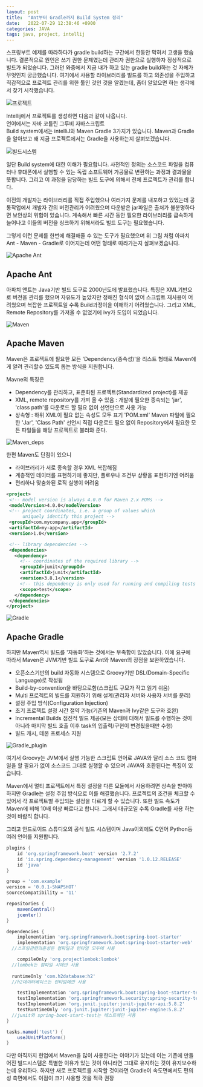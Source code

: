 ```yaml
---
layout: post
title:  "Ant부터 Gradle까지 Build System 정리"
date:   2022-07-29 12:38:46 +0900
categories: JAVA
tags: java, project, intellij
---
```

스프링부트 예제를 따라하다가 gradle build하는 구간에서 한동안 막혀서 고생을 했습니다. 결론적으로 원인은 쓰기 권한 문제였는데 관리자 권한으로 실행하자 정상적으로 빌드가 되었습니다. 그러던 와중에서 지금 내가 하고 있는 gradle build하는 것 자체가 무엇인지 궁금했습니다. 여기에서 사용할 라이브러리를 빌드를 하고 의존성을 주입하고 직감적으로 프로젝트 관리를 위한 툴인 것인 것을 알겠는데, 좀더 알았으면 하는 생각에서 찾기 시작했습니다.

![프로젝트](\assets\img\project.png)

Intellij에서 프로젝트를 생성하면 다음과 같이 나옵니다.  
언어에서는 자바 코틀린 그루비 자바스크립트  
Build system에서는 intelliJ와 Maven Gradle 3가지가 있습니다. Maven과 Gradle을 알아보고 왜 지금 프로젝트에서는 Gradle을 사용하는지 살펴보겠습니다.

![빌드시스템](\assets\img\build-system.png)

일단 Build system에 대한 이해가 필요합니다.
사전적인 정의는 소스코드 파일을 컴퓨터나 휴대폰에서 실행할 수 있는 독립 소프트웨어 가공물로 변환하는 과정과 결과물을 뜻합니다. 그리고 이 과정을 담당하는 빌드 도구에 의해서 전체 프로젝트가 관리를 합니다.

이전의 개발자는 라이브러리를 직접 주입했으나 여러가지 문제를 내포하고 있었는데 공통작업에서 개발자 간의 버전관리가 어려웠으며 다운받은 jar파일은 출처가 불분명하다면 보안상의 위험이 있습니다. 계속해서 빠른 시간 동안 필요한 라이브러리를 급속하게 늘어나고 이들의 버전을 싱크하기 위해서라도 빌드 도구는 필요했습니다.

그렇게 이런 문제를 한번에 해결해줄 수 있는 도구가 필요했으며 위 그림 처럼 아파치 Ant - Maven - Gradle로 이어지는데 어떤 형태로 따라가는지 살펴보겠습니다.

![Apache Ant](\assets\img\Apache_Ant.png)
## Apache Ant
아파치 앤트는 Java기반 빌드 도구로 2000년도에 발표했습니다.
특징은 XML기반으로 버전을 관리를 했으며 자유도가 높았지만 정해진 형식이 없어 스크립트 재사용이 어려웠으며 복잡한 프로젝트일 수록 Build과정이을 이해하기 어려웠습니다. 그리고 XML, Remote Repository를 가져올 수 없었기에 ivy가 도입이 되었습니다.

![Maven](\assets\img\maven.jpg)
## Apache Maven
Maven은 프로젝트에 필요한 모든 'Dependency(종속성)'을 리스트 형태로 Maven에게 알려 관리할수 있도록 돕는 방식을 지원합니다.

Mavne의 특징은
- Dependency를 관리하고, 표준화된 프로젝트(Standardized project)를 제공
- XML, remote repository를 가져 올 수 있음 : 개발에 필요한 종속되는 'jar', 'class path'를 다운로드 할 필요 없이 선언만으로 사용 가능
- 상속형 : 하위 XML이 필요 없는 속성도 모두 표기
'POM.xml' Maven 파일에 필요한 'Jar', 'Class Path' 선언시 직접 다운로드 필요 없이 Repository에서 필요한 모든 파일들을 해당 프로젝트로 불러와 준다.

![Maven_deps](\assets\img\maven-deps.png)

한편 Maven도 단점이 있으니
- 라이브러리가 서로 종속할 경우 XML 복잡해짐
- 계층적인 데이터를 표현하기에 좋지만, 플로우나 조건부 상황을 표현하기엔 어려움
- 편리하나 맞춤화된 로직 실행이 어려움

 ```xml
<project>
  <!-- model version is always 4.0.0 for Maven 2.x POMs -->
  <modelVersion>4.0.0</modelVersion>
  <!-- project coordinates, i.e. a group of values which
       uniquely identify this project -->
  <groupId>com.mycompany.app</groupId>
  <artifactId>my-app</artifactId>
  <version>1.0</version>

  <!-- library dependencies -->
  <dependencies>
    <dependency>
      <!-- coordinates of the required library -->
      <groupId>junit</groupId>
      <artifactId>junit</artifactId>
      <version>3.8.1</version>
      <!-- this dependency is only used for running and compiling tests -->
      <scope>test</scope>
    </dependency>
  </dependencies>
</project>
 ```

![Gradle](\assets\img\Gradle.png)
## Apache Gradle
하지만 Maven역시 빌드를 '자동화'하는 것에서는 부족함이 많았습니다. 이에 요구에 따라서 Maven은 JVM기반 빌드 도구로 Ant와 Maven의 장점을 보완하였습니다.

- 오픈소스기반의 build 자동화 시스템으로 Groovy기반 DSL(Domain-Specific Language)로 작성됨
- Build-by-convention을 바탕으로함(스크립트 규모가 작고 읽기 쉬움)
- Multi 프로젝트의 빌드를 지원하기 위해 설계(관리자 서버와 사용자 서버를 분리)
- 설정 주입 방식(Configuration Injection)
- 초기 프로젝트 설정 시간 절약 가능(기존의 Maven과 Ivy같은 도구와 호완)
- Incremental Builds 점진적 빌드 제공(모든 상태에 대해서 빌드를 수행하는 것이 아니라 마지막 빌드 호출 이후 task의 입출력/구현이 변경됬을때만 수행)
- 빌드 캐시, 데몬 프로세스 지원

![Gradle_plugin](\assets\img\gradle-plugin-overview.png)

여기서 Groovy는 JVM에서 실행 가능한 스크립트 언어로 JAVA와 달리 소스 코드 컴파일을 할 필요가 없이 소스코드 그대로 실행할 수 있으며 JAVA와 호환된다는 특징이 있습니다.

Maven에서 멀티 프로젝트에서 특정 설정을 다른 모듈에서 사용하려면 상속을 받아야하지만 Gradle는 설정 주입 방식으로 이를 해결했습니다. 프로젝트의 조건을 체크할 수 있어서 각 프로젝트별 주입되는 설정을 다르게 할 수 있습니다. 또한 빌드 속도가 Maven에 비해 10배 이상 빠르다고 합니다. 그래서 대규모일 수록 Gradle를 사용 하는 것이 바람직 합니다.

그리고 안드로이드 스튜디오의 공식 빌드 시스템이며 Java이외에도 C언어 Python등 여러 언어를 지원합니다. 


```groovy
plugins {
	id 'org.springframework.boot' version '2.7.2'
	id 'io.spring.dependency-management' version '1.0.12.RELEASE'
	id 'java'
}

group = 'com.example'
version = '0.0.1-SNAPSHOT'
sourceCompatibility = '11'

repositories {
	mavenCentral()
	jcenter()
}

dependencies {
	implementation 'org.springframework.boot:spring-boot-starter'
	implementation 'org.springframework.boot:spring-boot-starter-web'
  //스프링관련의존성은 컴파일과 런타임 모두에 사용

	compileOnly 'org.projectlombok:lombok'
  //lombok는 컴파일 시에만 사용
  
  runtimeOnly 'com.h2database:h2'
  //h2데이터베이스는 런타임에만 사용

	testImplementation 'org.springframework.boot:spring-boot-starter-test'
	testImplementation 'org.springframework.security:spring-security-test'
	testImplementation 'org.junit.jupiter:junit-jupiter-api:5.8.2'
	testRuntimeOnly 'org.junit.jupiter:junit-jupiter-engine:5.8.2'
  //junit와 spring-boot-start-test는 테스트에만 사용
}

tasks.named('test') {
	useJUnitPlatform()
}
```

다만 아직까지 현업에서 Maven을 많이 사용한다는 이야기가 있는데 이는 기존에 만들어진 빌드시스템은 특별한 이유가 있는 것이 아니라면 그대로 유지하는 것이 유지보수하는데 유리하다. 하지만 새로 프로젝트를 시작할 것이라면 Gradle이 속도면에서도 편의성 측면에서도 이점이 크기 사용할 것을 적극 권장